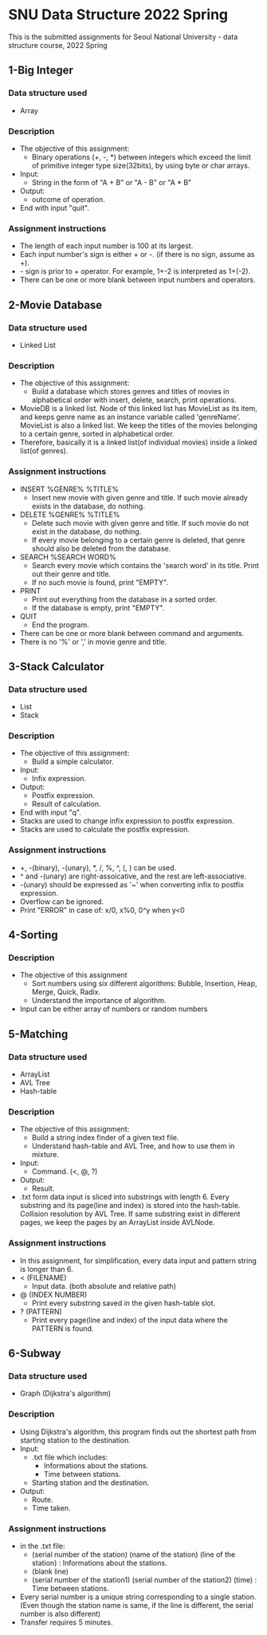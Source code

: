 # SNU Data Structure 2022 Spring
This is the submitted assignments for Seoul National University - data structure course, 2022 Spring
## 1-Big Integer
### Data structure used
* Array
### Description
* The objective of this assignment:
	- Binary operations (+, -, *) between integers which exceed the limit of primitive integer type size(32bits), by using byte or char arrays.    
* Input:   
	- String in the form of "A + B" or "A - B" or "A * B"   
* Output:   
	- outcome of operation.   
* End with input "quit".  
### Assignment instructions
* The length of each input number is 100 at its largest.   
* Each input number's sign is either + or -. (if there is no sign, assume as +).   
* &#45; sign is prior to + operator. For example, 1+-2 is interpreted as 1+(-2).   
* There can be one or more blank between input numbers and operators.   

## 2-Movie Database
### Data structure used
* Linked List   
### Description
* The objective of this assignment:
	- Build a database which stores genres and titles of movies in alphabetical order with insert, delete, search, print operations.
* MovieDB is a linked list. Node of this linked list has MovieList as its item, and keeps genre name as an instance variable called 'genreName'. MovieList is also a linked list. We keep the titles of the movies belonging to a certain genre, sorted in alphabetical order.
* Therefore, basically it is a linked list(of individual movies) inside a linked list(of genres).  
### Assignment instructions
* INSERT %GENRE% %TITLE%
	- Insert new movie with given genre and title. If such movie already exists in the database, do nothing.
* DELETE %GENRE% %TITLE%
	- Delete such movie with given genre and title. If such movie do not exist in the database, do nothing.  
	- If every movie belonging to a certain genre is deleted, that genre should also be deleted from the database.
* SEARCH %SEARCH WORD%
	- Search every movie which contains the 'search word' in its title. Print out their genre and title.
	- If no such movie is found, print "EMPTY".
* PRINT
	- Print out everything from the database in a sorted order.
	- If the database is empty, print "EMPTY".
* QUIT
	- End the program.
* There can be one or more blank between command and arguments.  
* There is no '%' or ',' in movie genre and title.  

## 3-Stack Calculator
### Data structure used
* List
* Stack
### Description
* The objective of this assignment:
	- Build a simple calculator.
* Input:
	- Infix expression.
* Output:
	- Postfix expression.
	- Result of calculation.
* End with input "q".
* Stacks are used to change infix expression to postfix expression.
* Stacks are used to calculate the postfix expression.
### Assignment instructions
* +, -(binary), -(unary), *, /, %, ^, (, ) can be used.
* ^ and -(unary) are right-assoicative, and the rest are left-associative.
* -(unary) should be expressed as '~' when converting infix to postfix expression.
* Overflow can be ignored.
* Print "ERROR" in case of: x/0, x%0, 0^y when y<0

## 4-Sorting
### Description
* The objective of this assignment
	- Sort numbers using six different algorithms: Bubble, Insertion, Heap, Merge, Quick, Radix.
	- Understand the importance of algorithm.
* Input can be either array of numbers or random numbers

## 5-Matching
### Data structure used
* ArrayList
* AVL Tree
* Hash-table
### Description
* The objective of this assignment:
	- Build a string index finder of a given text file.
	- Understand hash-table and AVL Tree, and how to use them in mixture.
* Input:
	- Command. (<, @, ?)
* Output:
	- Result.
* .txt form data input is sliced into substrings with length 6.   Every substring and its page(line and index) is stored into the hash-table.   Collision resolution by AVL Tree.   If same substring exist in different pages, we keep the pages by an ArrayList inside AVLNode.
### Assignment instructions
* In this assignment, for simplification, every data input and pattern string is longer than 6.
* < (FILENAME)
	- Input data. (both absolute and relative path)
* @ (INDEX NUMBER)
	- Print every substring saved in the given hash-table slot.
* ? (PATTERN)
	- Print every page(line and index) of the input data where the PATTERN is found.

## 6-Subway
### Data structure used
* Graph (Dijkstra's algorithm)
### Description
* Using Dijkstra's algorithm, this program finds out the shortest path from starting station to the destination.
* Input: 
	- .txt file which includes: 
		- Informations about the stations. 
		- Time between stations.
	- Starting station and the destination.
* Output:
	- Route.
	- Time taken.
### Assignment instructions
* in the .txt file:
	* (serial number of the station) (name of the station) (line of the station) : Informations about the stations.
	* (blank line)
	* (serial number of the station1) (serial number of the station2) (time) : Time between stations.
* Every serial number is a unique string corresponding to a single station. (Even though the station name is same, if the line is different, the serial number is also different)
* Transfer requires 5 minutes.